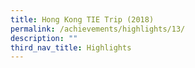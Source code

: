```yaml
---
title: Hong Kong TIE Trip (2018)
permalink: /achievements/highlights/13/
description: ""
third_nav_title: Highlights
---
```

